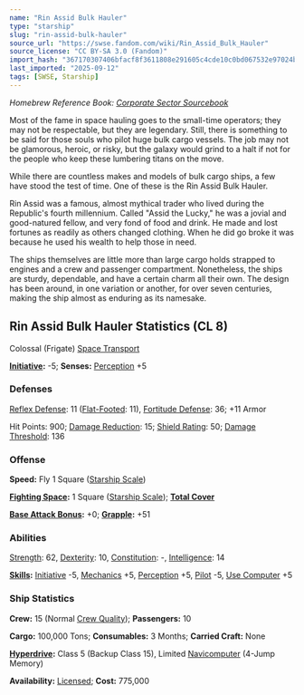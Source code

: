 ```yaml
---
name: "Rin Assid Bulk Hauler"
type: "starship"
slug: "rin-assid-bulk-hauler"
source_url: "https://swse.fandom.com/wiki/Rin_Assid_Bulk_Hauler"
source_license: "CC BY-SA 3.0 (Fandom)"
import_hash: "367170307406bfacf8f3611808e291605c4cde10c0bd067532e97024bbfcf2ad"
last_imported: "2025-09-12"
tags: [SWSE, Starship]
---
```

*Homebrew Reference Book: [Corporate Sector Sourcebook](https://swse.fandom.com/wiki/Corporate_Sector_Sourcebook)*

Most of the fame in space hauling goes to the small-time operators; they may not be respectable, but they are legendary. Still, there is something to be said for those souls who pilot huge bulk cargo vessels. The job may not be glamorous, heroic, or risky, but the galaxy would grind to a halt if not for the people who keep these lumbering titans on the move.

While there are countless makes and models of bulk cargo ships, a few have stood the test of time. One of these is the Rin Assid Bulk Hauler.

Rin Assid was a famous, almost mythical trader who lived during the Republic's fourth millennium. Called "Assid the Lucky," he was a jovial and good-natured fellow, and very fond of food and drink. He made and lost fortunes as readily as others changed clothing. When he did go broke it was because he used his wealth to help those in need.

The ships themselves are little more than large cargo holds strapped to engines and a crew and passenger compartment. Nonetheless, the ships are sturdy, dependable, and have a certain charm all their own. The design has been around, in one variation or another, for over seven centuries, making the ship almost as enduring as its namesake.

## Rin Assid Bulk Hauler Statistics (CL 8)
Colossal (Frigate) [Space Transport](https://swse.fandom.com/wiki/Space_Transport)

**[Initiative](https://swse.fandom.com/wiki/Initiative):** -5; **Senses:** [Perception](https://swse.fandom.com/wiki/Perception) +5
### Defenses
[Reflex Defense](https://swse.fandom.com/wiki/Reflex_Defense_(Vehicles)): 11 ([Flat-Footed](https://swse.fandom.com/wiki/Flat-Footed): 11), [Fortitude Defense](https://swse.fandom.com/wiki/Fortitude_Defense_(Vehicles)): 36; +11 Armor

Hit Points: 900; [Damage Reduction](https://swse.fandom.com/wiki/Damage_Reduction): 15; [Shield Rating](https://swse.fandom.com/wiki/Shield_Rating): 50; [Damage Threshold](https://swse.fandom.com/wiki/Damage_Threshold_(Vehicles)): 136
### Offense
**Speed:** Fly 1 Square ([Starship Scale](https://swse.fandom.com/wiki/Starship_Scale))

**[Fighting Space](https://swse.fandom.com/wiki/Fighting_Space):** 1 Square ([Starship Scale](https://swse.fandom.com/wiki/Starship_Scale)); **[Total Cover](https://swse.fandom.com/wiki/Total_Cover)**

**[Base Attack Bonus](https://swse.fandom.com/wiki/Base_Attack_Bonus):** +0; **[Grapple](https://swse.fandom.com/wiki/Grapple):** +51
### Abilities
[Strength](https://swse.fandom.com/wiki/Strength): 62, [Dexterity](https://swse.fandom.com/wiki/Dexterity): 10, [Constitution](https://swse.fandom.com/wiki/Constitution): -, [Intelligence](https://swse.fandom.com/wiki/Intelligence): 14

**[Skills](https://swse.fandom.com/wiki/Skills):** [Initiative](https://swse.fandom.com/wiki/Initiative) -5, [Mechanics](https://swse.fandom.com/wiki/Mechanics) +5, [Perception](https://swse.fandom.com/wiki/Perception) +5, [Pilot](https://swse.fandom.com/wiki/Pilot) -5, [Use Computer](https://swse.fandom.com/wiki/Use_Computer) +5
### Ship Statistics
**Crew:** 15 (Normal [Crew Quality](https://swse.fandom.com/wiki/Crew_Quality)); **Passengers:** 10

**Cargo:** 100,000 Tons; **Consumables:** 3 Months; **Carried Craft:** None

**[Hyperdrive](https://swse.fandom.com/wiki/Hyperdrive):** Class 5 (Backup Class 15), Limited [Navicomputer](https://swse.fandom.com/wiki/Navicomputer) (4-Jump Memory)

**Availability:** [Licensed](https://swse.fandom.com/wiki/Licensed); **Cost:** 775,000